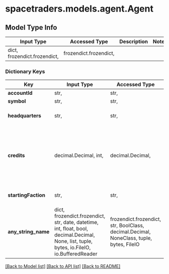 # spacetraders.models.agent.Agent

## Model Type Info
Input Type | Accessed Type | Description | Notes
------------ | ------------- | ------------- | -------------
dict, frozendict.frozendict,  | frozendict.frozendict,  |  | 

### Dictionary Keys
Key | Input Type | Accessed Type | Description | Notes
------------ | ------------- | ------------- | ------------- | -------------
**accountId** | str,  | str,  |  | 
**symbol** | str,  | str,  |  | 
**headquarters** | str,  | str,  | The headquarters of the agent. | 
**credits** | decimal.Decimal, int,  | decimal.Decimal,  | The number of credits the agent has available. Credits can be negative if funds have been overdrawn. | 
**startingFaction** | str,  | str,  | The faction the agent started with. | 
**any_string_name** | dict, frozendict.frozendict, str, date, datetime, int, float, bool, decimal.Decimal, None, list, tuple, bytes, io.FileIO, io.BufferedReader | frozendict.frozendict, str, BoolClass, decimal.Decimal, NoneClass, tuple, bytes, FileIO | any string name can be used but the value must be the correct type | [optional]

[[Back to Model list]](../../README.md#documentation-for-models) [[Back to API list]](../../README.md#documentation-for-api-endpoints) [[Back to README]](../../README.md)

